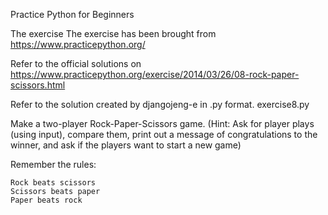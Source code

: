 

Practice Python for Beginners

The exercise The exercise has been brought from https://www.practicepython.org/

Refer to the official solutions on https://www.practicepython.org/exercise/2014/03/26/08-rock-paper-scissors.html


Refer to the solution created by djangojeng-e in .py format. exercise8.py


Make a two-player Rock-Paper-Scissors game. (Hint: Ask for player plays (using input), compare them, print out a message of congratulations to the winner, and ask if the players want to start a new game)

Remember the rules:

    Rock beats scissors
    Scissors beats paper
    Paper beats rock

